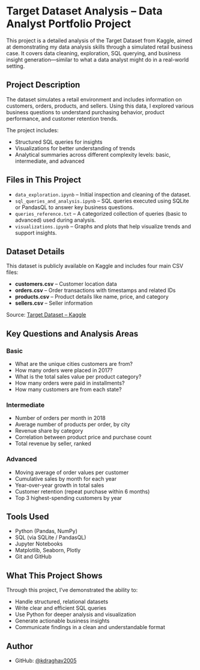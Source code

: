   # Target Dataset Analysis – Data Analyst Portfolio Project

This project is a detailed analysis of the Target Dataset from Kaggle, aimed at demonstrating my data analysis skills through a simulated retail business case. It covers data cleaning, exploration, SQL querying, and business insight generation—similar to what a data analyst might do in a real-world setting.

## Project Description

The dataset simulates a retail environment and includes information on customers, orders, products, and sellers. Using this data, I explored various business questions to understand purchasing behavior, product performance, and customer retention trends.

The project includes:

- Structured SQL queries for insights
- Visualizations for better understanding of trends
- Analytical summaries across different complexity levels: basic, intermediate, and advanced

## Files in This Project

- `data_exploration.ipynb` – Initial inspection and cleaning of the dataset.
- `sql_queries_and_analysis.ipynb` – SQL queries executed using SQLite or PandasQL to answer key business questions.
- `queries_reference.txt` – A categorized collection of queries (basic to advanced) used during analysis.
- `visualizations.ipynb` – Graphs and plots that help visualize trends and support insights.

## Dataset Details

This dataset is publicly available on Kaggle and includes four main CSV files:

- **customers.csv** – Customer location data
- **orders.csv** – Order transactions with timestamps and related IDs
- **products.csv** – Product details like name, price, and category
- **sellers.csv** – Seller information

Source: [Target Dataset – Kaggle](https://www.kaggle.com/datasets/devarajv88/target-dataset)

## Key Questions and Analysis Areas

### Basic

- What are the unique cities customers are from?
- How many orders were placed in 2017?
- What is the total sales value per product category?
- How many orders were paid in installments?
- How many customers are from each state?

### Intermediate

- Number of orders per month in 2018
- Average number of products per order, by city
- Revenue share by category
- Correlation between product price and purchase count
- Total revenue by seller, ranked

### Advanced

- Moving average of order values per customer
- Cumulative sales by month for each year
- Year-over-year growth in total sales
- Customer retention (repeat purchase within 6 months)
- Top 3 highest-spending customers by year

## Tools Used

- Python (Pandas, NumPy)
- SQL (via SQLite / PandasQL)
- Jupyter Notebooks
- Matplotlib, Seaborn, Plotly
- Git and GitHub

## What This Project Shows

Through this project, I’ve demonstrated the ability to:
- Handle structured, relational datasets
- Write clear and efficient SQL queries
- Use Python for deeper analysis and visualization
- Generate actionable business insights
- Communicate findings in a clean and understandable format

## Author



- GitHub: [@kdraghav2005](https://github.com/kdraghav2005)

